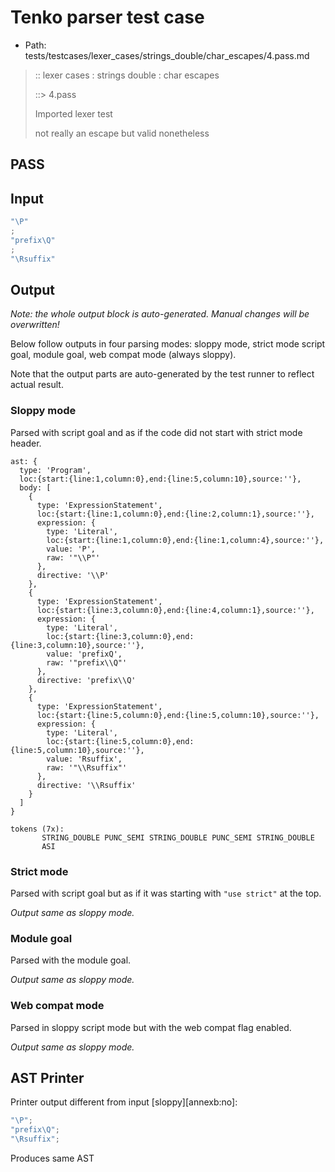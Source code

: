 # Tenko parser test case

- Path: tests/testcases/lexer_cases/strings_double/char_escapes/4.pass.md

> :: lexer cases : strings double : char escapes
>
> ::> 4.pass
>
> Imported lexer test
>
> not really an escape but valid nonetheless

## PASS

## Input

`````js
"\P"
;
"prefix\Q"
;
"\Rsuffix"
`````

## Output

_Note: the whole output block is auto-generated. Manual changes will be overwritten!_

Below follow outputs in four parsing modes: sloppy mode, strict mode script goal, module goal, web compat mode (always sloppy).

Note that the output parts are auto-generated by the test runner to reflect actual result.

### Sloppy mode

Parsed with script goal and as if the code did not start with strict mode header.

`````
ast: {
  type: 'Program',
  loc:{start:{line:1,column:0},end:{line:5,column:10},source:''},
  body: [
    {
      type: 'ExpressionStatement',
      loc:{start:{line:1,column:0},end:{line:2,column:1},source:''},
      expression: {
        type: 'Literal',
        loc:{start:{line:1,column:0},end:{line:1,column:4},source:''},
        value: 'P',
        raw: '"\\P"'
      },
      directive: '\\P'
    },
    {
      type: 'ExpressionStatement',
      loc:{start:{line:3,column:0},end:{line:4,column:1},source:''},
      expression: {
        type: 'Literal',
        loc:{start:{line:3,column:0},end:{line:3,column:10},source:''},
        value: 'prefixQ',
        raw: '"prefix\\Q"'
      },
      directive: 'prefix\\Q'
    },
    {
      type: 'ExpressionStatement',
      loc:{start:{line:5,column:0},end:{line:5,column:10},source:''},
      expression: {
        type: 'Literal',
        loc:{start:{line:5,column:0},end:{line:5,column:10},source:''},
        value: 'Rsuffix',
        raw: '"\\Rsuffix"'
      },
      directive: '\\Rsuffix'
    }
  ]
}

tokens (7x):
       STRING_DOUBLE PUNC_SEMI STRING_DOUBLE PUNC_SEMI STRING_DOUBLE
       ASI
`````

### Strict mode

Parsed with script goal but as if it was starting with `"use strict"` at the top.

_Output same as sloppy mode._

### Module goal

Parsed with the module goal.

_Output same as sloppy mode._

### Web compat mode

Parsed in sloppy script mode but with the web compat flag enabled.

_Output same as sloppy mode._

## AST Printer

Printer output different from input [sloppy][annexb:no]:

````js
"\P";
"prefix\Q";
"\Rsuffix";
````

Produces same AST
